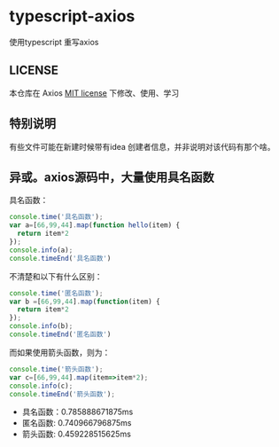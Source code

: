 # typescript-axios
使用typescript 重写axios


## LICENSE

本仓库在 Axios [MIT license](https://github.com/axios/axios/blob/master/LICENSE) 下修改、使用、学习


## 特别说明

有些文件可能在新建时候带有idea 创建者信息，并非说明对该代码有那个啥。

## 异或。axios源码中，大量使用具名函数

具名函数：

```js
console.time('具名函数');
var a=[66,99,44].map(function hello(item) {
  return item*2
});
console.info(a);
console.timeEnd('具名函数')

```
不清楚和以下有什么区别：
```js
console.time('匿名函数');
var b =[66,99,44].map(function(item) {
  return item*2
});
console.info(b);
console.timeEnd('匿名函数')

```
而如果使用箭头函数，则为：

```js
console.time('箭头函数');
var c=[66,99,44].map(item=>item*2);
console.info(c);
console.timeEnd('箭头函数');
```

- 具名函数：0.785888671875ms
- 匿名函数: 0.740966796875ms
- 箭头函数: 0.459228515625ms
